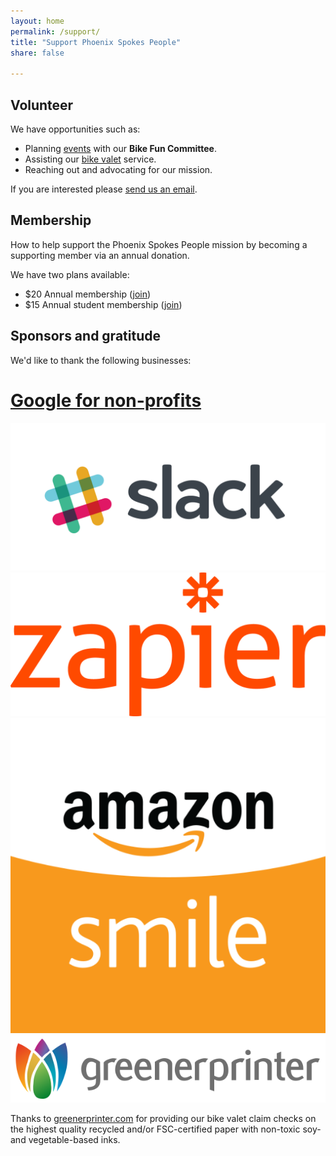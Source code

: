 ```yaml
---
layout: home
permalink: /support/
title: "Support Phoenix Spokes People"
share: false

---
```



## Volunteer

We have opportunities such as:

* Planning [events](/events) with our **Bike Fun Committee**.
* Assisting our [bike valet](/valet) service.
* Reaching out and advocating for our mission.

If you are interested please [send us an email](mailto:hello@phoenixspokespeople.org).

## Membership

How to help support the Phoenix Spokes People mission by becoming a supporting member via an annual donation.

We have two plans available:

* $20 Annual membership ([join](https://psp.bike/membership))
* $15 Annual student membership ([join](https://psp.bike/student))

## Sponsors and gratitude

We'd like to thank the following businesses:

<div class="tiles wrap">
  <div class="tile">
    <a href="https://www.google.com/nonprofits/">
      <h1>Google for non-profits</h1>
    </a>
  </div>
  <div class="tile">
    <a href="https://get.slack.help/hc/en-us/articles/204368833-Slack-for-Nonprofits">
      <img class="thumbnail" src="/images/slack-logo.png"/>
    </a>
  </div>
  <div class="tile">
    <a href="https://zapier.com/">
      <img class="thumbnail" src="/images/zapier-logo.png"/>
    </a>
  </div>
</div>

<div class="tiles wrap">
  <div class="tile">
    <a href="http://smile.amazon.com/ch/47-4212165">
      <img class="thumbnail" src="/images/amazon-smile.png"/>
    </a>
  </div>
  <div class="tile">
    <a href="https://www.greenerprinter.com/">
      <img class="thumbnail" src="/images/greenerprinter-logo.png"/>
    </a>
    <p>
      Thanks to <a href="https://www.greenerprinter.com/">greenerprinter.com</a>
      for providing our bike valet claim checks on the highest
      quality recycled and/or FSC-certified paper with non-toxic soy-
      and vegetable-based inks.
    </p>
  </div>
</div>

